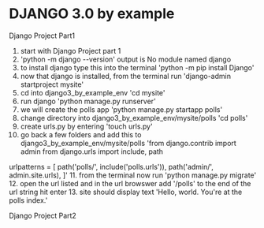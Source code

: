 # DJANGO 3.0 by example

Django Project Part1
1. start with Django Project part 1
2. 'python -m django --version' output is No module named django
3. to install django type this into the terminal 'python -m pip install Django'
4. now that django is installed, from the terminal run 'django-admin startproject mysite'
5. cd into django3_by_example_env 'cd mysite'
6. run django 'python manage.py runserver'
7. we will create the polls app 'python manage.py startapp polls'
8. change directory into django3_by_example_env/mysite/polls 'cd polls'
9. create urls.py by entering 'touch urls.py'
10. go back a few folders and add this to django3_by_example_env/mysite/polls 'from django.contrib import admin
from django.urls import include, path

urlpatterns = [
    path('polls/', include('polls.urls')),
    path('admin/', admin.site.urls),
]'
11. from the terminal now run 'python manage.py migrate'
12. open the url listed and in the url browswer add '/polls' to the end of the url string hit enter
13. site should display text 'Hello, world. You're at the polls index.'

Django Project Part2
